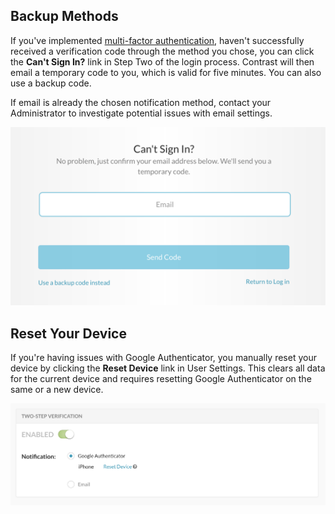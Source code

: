 <!--
title: "Troubleshooting Multi-factor Authentication"
description: "Trouble setting up multi-factor authentication"
tags: "troubleshoot authentication tsv two-step verificiation"
-->


## Backup Methods

If you've implemented [multi-factor authentication](admin-orgsecurity.html#security-tsv), haven't successfully received a verification code through the method you chose, you can click the **Can't Sign In?** link in Step Two of the login process. Contrast will then email a temporary code to you, which is valid for five minutes. You can also use a backup code. 

If email is already the chosen notification method, contact your Administrator to investigate potential issues with email settings.

<a href="assets/images/MFACantSignIn.png" rel="lightbox" title="Initiate a temporary verification code"><img class="thumbnail" src="assets/images/MFACantSignIn.png"/></a>

## Reset Your Device

If you're having issues with Google Authenticator, you manually reset your device by clicking the **Reset Device** link in User Settings. This clears all data for the current device and requires resetting Google Authenticator on the same or a new device.

<a href="assets/images/MFAResetDevice.png" rel="lightbox" title="Reset your device in User Settings"><img class="thumbnail" src="assets/images/MFAResetDevice.png"/></a>
